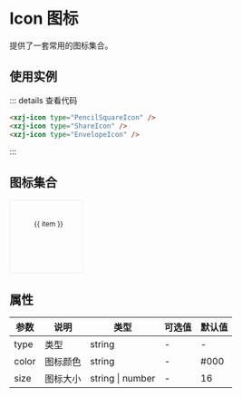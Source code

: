 # Icon 图标
提供了一套常用的图标集合。

## 使用实例
<div>
  <xzj-icon type="PencilSquareIcon" />
  <xzj-icon type="ShareIcon" />
  <xzj-icon type="EnvelopeIcon" />
</div>

::: details 查看代码
```html
<xzj-icon type="PencilSquareIcon" />
<xzj-icon type="ShareIcon" />
<xzj-icon type="EnvelopeIcon" />
```
:::

## 图标集合
<style>
  .flex-container {
    display: flex;
    flex-wrap: wrap;
  }
  .flex-div {
    flex-basis: 130px;
    width: 130px;
    height: 130px;
    display: flex;
    flex-direction: column;
    align-items: center;
    padding-top: 30px;
    box-sizing: border-box;
    border: 1px solid #eee;
    cursor: pointer;
  }
  .flex-div:hover {
    background: #eee;
  }
  .flex-text {
    width: 100%;
    padding: 4px;
    text-align: center;
    word-break: break-all;
    font-size: 12px;
  }
</style>
<div class="flex-container">
  <div
    class="flex-div"
    title="点击复制代码"
    v-for="(item, idx) in list"
    :key="idx"
    @click="copyCode(item)">
    <xzj-icon :type="item" size="28" />
    <div class="flex-text">{{ item }}</div>
  </div>
</div>

<script>
  import * as OUTLINE from '@heroicons/vue/24/outline/esm/index.js'
  import * as SOLID from '@heroicons/vue/24/solid/esm/index.js'
  import { copy } from '@xiezijie/shared'

  export default {
    data() {
      return {
        list: []
      }
    },
    created() {
      const list = ['loading']
      Object.keys(OUTLINE).forEach(type => {
        list.push(type)
      })
      Object.keys(SOLID).forEach(type => {
        list.push(type + '-1')
      })
      this.list = list
    },
    methods: {
      copyCode(content) {
        copy(`<xzj-icon type="${content}" size="28" />`, function() {
          alert('复制成功')
        })
      }
    }
  }
</script>

## 属性
<table>
  <thead>
    <th>参数</th>
    <th>说明</th>
    <th>类型</th>
    <th>可选值</th>
    <th>默认值</th>
  </thead>
  <tbody>
    <tr>
      <td>type</td>
      <td>类型</td>
      <td>string</td>
      <td>-</td>
      <td>-</td>
    </tr>
    <tr>
      <td>color</td>
      <td>图标颜色</td>
      <td>string</td>
      <td>-</td>
      <td>#000</td>
    </tr>
    <tr>
      <td>size</td>
      <td>图标大小</td>
      <td>string | number</td>
      <td>-</td>
      <td>16</td>
    </tr>
  </tbody>
</table>